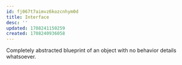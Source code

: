 ```yaml
---
id: fj067t7aimvz6kozcnhym0d
title: Interface
desc: ''
updated: 1708241150259
created: 1708240936058
---
```


Completely abstracted blueprint of an object with no behavior details whatsoever.